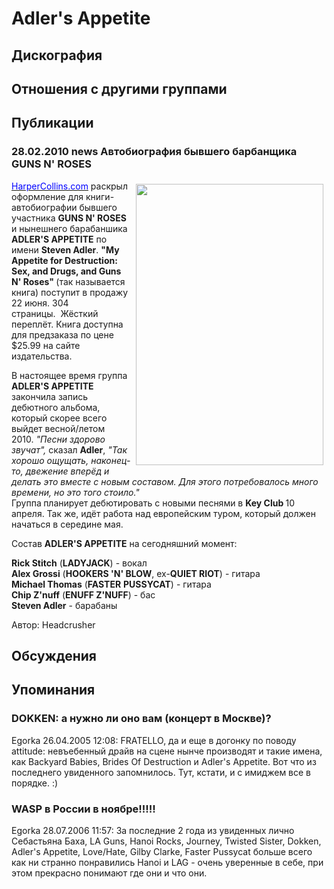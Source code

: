 # Adler's Appetite



## Дискография


## Отношения с другими группами


## Публикации

### 28.02.2010 news Автобиография бывшего барбанщика GUNS N&#39; ROSES

<P><A href="http://www.harpercollins.com/books/9780061917110/My_Appetite_for_Destruction/index.aspx" target=_blank><U><FONT color=#0000ff><IMG border=0 hspace=5 alt="" vspace=5 align=right src="/images/news_rus/2010.02/16305.jpg" width=300 height=450>HarperCollins.com</FONT></U></A> раскрыл оформление для книги-автобиографии бывшего участника <STRONG>GUNS N' ROSES</STRONG> и нынешнего барабаншика <STRONG>ADLER'S APPETITE</STRONG> по имени <STRONG>Steven Adler</STRONG>. <STRONG>"My Appetite for Destruction: Sex, and Drugs, and Guns N' Roses" </STRONG>(так называется книга) поступит в продажу 22 июня. 304 страницы.&nbsp;&nbsp;Жёсткий переплёт. Книга доступна для предзаказа по цене $25.99 на сайте издательства.</P>
<P>В настоящее время группа <STRONG>ADLER'S APPETITE</STRONG> закончила запись дебютного альбома, который скорее всего выйдет весной/летом 2010.&nbsp;<EM>"Песни здорово звучат",</EM> сказал <B itxtvisited="1">Adler</B>, <EM>"Так хорошо ощущать, наконец-то, двежение вперёд и делать это вместе с новым составом. Для этого потребовалось много времени, но это того стоило." </EM><EM><BR itxtvisited="1"></EM>Группа<STRONG> </STRONG>планирует дебютировать с новыми песнями в <STRONG>Key Club </STRONG>10 апреля. Так же, идёт работа над европейским туром, который должен начаться в середине мая.</P>
<P>Состав <STRONG>ADLER'S APPETITE</STRONG>&nbsp;на сегодняшний&nbsp;момент:&nbsp;</P>
<P><STRONG>Rick Stitch</STRONG> (<STRONG>LADYJACK</STRONG>) - вокал<BR><STRONG>Alex Grossi</STRONG> (<STRONG>HOOKERS 'N' BLOW</STRONG>, ex-<STRONG>QUIET RIOT</STRONG>) - гитара<BR><STRONG>Michael Thomas</STRONG> (<STRONG>FASTER</STRONG> <STRONG>PUSSYCAT</STRONG>) - гитара<BR><STRONG>Chip Z'nuff</STRONG> (<STRONG>ENUFF Z'NUFF</STRONG>) - бас <BR><STRONG>Steven Adler</STRONG> - барабаны</P>
Автор: Headcrusher


## Обсуждения


## Упоминания

### DOKKEN: а нужно ли оно вам (концерт в Москве)?

Egorka 26.04.2005 12:08:
FRATELLO, да и еще в догонку по поводу attitude: невъебенный драйв на сцене нынче производят и такие имена, как Backyard Babies, Brides Of Destruction и Adler's Appetite. Вот что из последнего увиденного запомнилось. Тут, кстати, и с имиджем все в порядке. :)

### WASP в России в ноябре!!!!!

Egorka 28.07.2006 11:57:
За последние 2 года из увиденных лично Себастьяна Баха, LA Guns, Hanoi Rocks, Journey, Twisted Sister, Dokken, Adler's Appetite, Love/Hate, Gilby Clarke, Faster Pussycat больше всего как ни странно понравились Hanoi и LAG - очень уверенные в себе, при этом прекрасно понимают где они и что они. 

